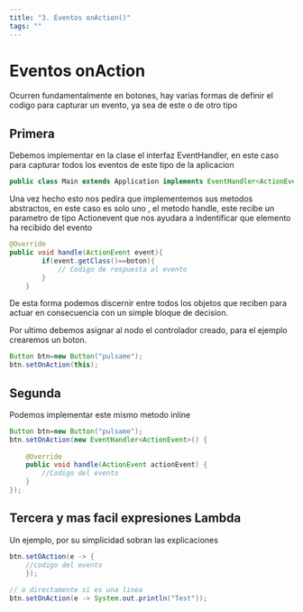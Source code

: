 ```yaml
---
title: "3. Eventos onAction()"
tags: ""
---
```

# Eventos onAction

Ocurren fundamentalmente en botones, hay varias formas de definir el codigo para capturar un evento, ya sea de este o de otro tipo

## Primera

Debemos implementar en la clase el interfaz EventHandler<ActionEvent>, en este caso para capturar todos los eventos de este tipo de la aplicacion

```java
public class Main extends Application implements EventHandler<ActionEvent>{}
```

Una vez hecho esto nos pedira que implementemos sus metodos abstractos, en este caso es solo uno , el metodo handle, este recibe un parametro de tipo Actionevent que nos ayudara a indentificar que elemento ha recibido del evento

```java
@Override
public void handle(ActionEvent event){
    	if(event.getClass()==boton){
    		// Codigo de respuesta al evento
        }
    }
```

De esta forma podemos discernir entre todos los objetos que reciben para actuar en consecuencia con un simple bloque de decision.

Por ultimo debemos asignar al nodo el controlador creado, para el ejemplo crearemos un boton.

```java
Button btn=new Button("pulsame");
btn.setOnAction(this);
```

## Segunda

Podemos implementar este mismo metodo inline

```java
Button btn=new Button("pulsame");
btn.setOnAction(new EventHandler<ActionEvent>() {
    
    @Override
    public void handle(ActionEvent actionEvent) {
        //Codigo del evento
    }
});
```

## Tercera y mas facil expresiones Lambda

Un ejemplo, por su simplicidad sobran las explicaciones

```java
btn.setOAction(e -> {
    //codigo del evento
    });
    
// o directamente si es una linea
btn.setOnAction(e -> System.out.println("Test"));
```
